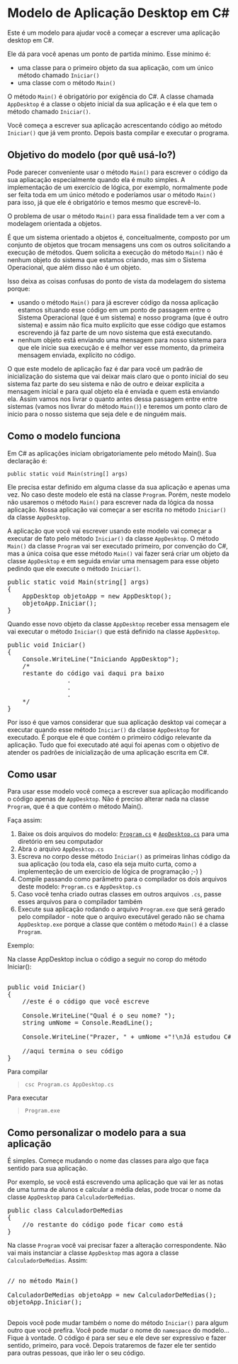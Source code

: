 # Modelo de Aplicação Desktop em C#

Este é um modelo para ajudar você a começar a escrever uma aplicação desktop em C#.

Ele dá para você apenas um ponto de partida mínimo. Esse mínimo é:

- uma classe para o primeiro objeto da sua aplicação, com um único método chamado <code>Iniciar()</code>
- uma classe com o método <code>Main()</code>

O método <code>Main()</code> é obrigatório por exigência do C#. A classe chamada <code>AppDesktop</code> é a classe o objeto inicial da sua aplicação e é ela que tem o método chamado <code>Iniciar()</code>.

Você começa a escrever sua aplicação acrescentando código ao método <code>Iniciar()</code> que já vem pronto. Depois basta compilar e executar o programa.

## Objetivo do modelo (por quê usá-lo?)

Pode parecer conveniente usar o método <code>Main()</code> para escrever o código da sua apliacação especialmente quando ela é muito simples. A implementação de um exercício de lógica, por exemplo, normalmente pode ser feita toda em um único método e poderíamos usar o método <code>Main()</code> para isso, já que ele é obrigatório e temos mesmo que escrevê-lo. 

O problema de usar o método <code>Main()</code> para essa finalidade tem a ver com a modelagem orientada a objetos. 

É que um sistema orientado a objetos é, conceitualmente, composto por um conjunto de objetos que trocam mensagens uns com os outros solicitando a execução de métodos. Quem solicita a execução do método <code>Main()</code> não é nenhum objeto do sistema que estamos criando, mas sim o Sistema Operacional, que além disso não é um objeto.

Isso deixa as coisas confusas do ponto de vista da modelagem do sistema porque:

- usando o método <code>Main()</code> para já escrever código da nossa aplicação estamos situando esse código em um ponto de passagem entre o Sistema Operacional (que é um sistema) e nosso programa (que é outro sistema) e assim não fica muito explícito que esse código que estamos escrevendo já faz parte de um novo sistema que está executando.
- nenhum objeto está enviando uma mensagem para nosso sistema para que ele inicie sua execução e é melhor ver esse momento, da primeira mensagem enviada, explícito no código.

O que este modelo de aplicação faz é dar para você um padrão de inicialização do sistema que vai deixar mais claro que o ponto inicial do seu sistema faz parte do seu sistema e não de outro e deixar explícita a mensagem inicial e para qual objeto ela é enviada e quem está enviando ela. Assim vamos nos livrar o quanto antes dessa passagem entre entre sistemas (vamos nos livrar do método <code>Main()</code>) e teremos um ponto claro de inicio para o nosso sistema que seja dele e de ninguém mais.

## Como o modelo funciona

Em C# as aplicações iniciam obrigatoriamente pelo método Main(). Sua declaração é:
<pre>
<code>public static void Main(string[] args)</code>
</pre>
Ele precisa estar definido em alguma classe da sua aplicação e apenas uma vez. No caso deste modelo ele está na classe <code>Program</code>. Porém, neste modelo não usaremos o método <code>Main()</code> para escrever nada da lógica da nossa aplicação. Nossa aplicação vai começar a ser escrita no método <code>Iniciar()</code> da classe <code>AppDesktop</code>. 

A aplicação que você vai escrever usando este modelo vai começar a executar de fato pelo método <code>Iniciar()</code> da classe <code>AppDesktop</code>. O método <code>Main()</code> da classe <code>Program</code> vai ser executado primeiro, por convenção do C#, mas a única coisa que esse método <code>Main()</code> vai fazer será criar um objeto da classe <code>AppDesktop</code> e em seguida enviar uma mensagem para esse objeto pedindo que ele execute o método <code>Iniciar()</code>. 

<pre>
public static void Main(string[] args)
{         
    AppDesktop objetoApp = new AppDesktop();
    objetoApp.Iniciar();                     
}
</pre>

Quando esse novo objeto da classe <code>AppDesktop</code> receber essa mensagem ele vai executar o método <code>Iniciar()</code> que está definido na classe <code>AppDesktop</code>.

<pre>
public void Iniciar()
{
    Console.WriteLine("Iniciando AppDesktop");
    /*
    restante do código vai daqui pra baixo
                .
                .
                .
    */
}
</pre>

Por isso é que vamos considerar que sua aplicação desktop vai começar a executar quando esse método <code>Iniciar()</code> da classe <code>AppDesktop</code> for executado. É porque ele é que contém o primeiro código relevante da aplicação. Tudo que foi executado até aqui foi apenas com o objetivo de atender os padrões de inicialização de uma aplicação escrita em C#.

## Como usar

Para usar esse modelo você começa a escrever sua aplicação modificando o código apenas de <code>AppDesktop</code>. Não é preciso alterar nada na classe <code>Program</code>, que é a que contém o método Main().

Faça assim:

1. Baixe os dois arquivos do modelo: <code>[Program.cs](Program.cs)</code> e <code>[AppDesktop.cs](AppDesktop.cs)</code> para uma diretório em seu computador
1. Abra o arquivo <code>AppDesktop.cs</code>
1. Escreva no corpo desse método <code>Iniciar()</code> as primeiras linhas código da sua aplicação (ou toda ela, caso ela seja muito curta, como a implementeção de um exercício de lógica de programação ;-) )
1. Compile passando como parâmetro para o compilador os dois arquivos deste modelo: <code>Program.cs</code> e <code>AppDesktop.cs</code>
1. Caso você tenha criado outras classes em outros arquivos <code>.cs</code>, passe esses arquivos para o compilador também
1. Execute sua aplicação rodando o arquivo <code>Program.exe</code> que será gerado pelo compilador - note que o arquivo executável gerado não se chama <code>AppDesktop.exe</code> porque a classe que contém o método <code>Main()</code> é a classe <code>Program</code>.

Exemplo:

Na classe AppDesktop inclua o código a seguir no corop do método Iniciar():

<pre>

public void Iniciar()
{
    //este é o código que você escreve

    Console.WriteLine("Qual é o seu nome? ");
    string umNome = Console.ReadLine();

    Console.WriteLine("Prazer, " + umNome +"!\nJá estudou C# hoje?");

    //aqui termina o seu código
}
</pre>



Para compilar
> <code>csc Program.cs AppDesktop.cs</code>

Para executar
> <code>Program.exe</code>

## Como personalizar o modelo para a sua aplicação

É simples. Começe mudando o nome das classes para algo que faça sentido para sua aplicação.

Por exemplo, se você está escrevendo uma aplicação que vai ler as notas de uma turma de alunos e calcular a média delas, pode trocar o nome da classe <code>AppDesktop</code> para <code>CalculadorDeMedias</code>. 

<pre>
public class CalculadorDeMedias
{
    //o restante do código pode ficar como está
}
</pre>

Na classe <code>Program</code> você vai precisar fazer a alteração correspondente. Não vai mais instanciar a classe <code>AppDesktop</code> mas agora a classe <code>CalculadorDeMedias</code>. Assim:

<pre>

// no método Main()

CalculadorDeMedias objetoApp = new CalculadorDeMedias();
objetoApp.Iniciar();

</pre>

Depois você pode mudar também o nome do método <code>Iniciar()</code> para algum outro que você prefira. Você pode mudar o nome do <code>namespace</code> do modelo... Fique à vontade. O código é para ser seu e ele deve ser expressivo e fazer sentido, primeiro, para você. Depois trataremos de fazer ele ter sentido para outras pessoas, que irão ler o seu código.
